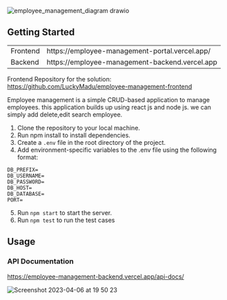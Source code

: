 ![employee_management_diagram drawio](https://user-images.githubusercontent.com/19740478/230542218-da036440-b10d-4548-a194-02a6f9584b94.png)

## Getting Started

<table>
  <tr>
    <td>Frontend</td>
    <td>https://employee-management-portal.vercel.app/</td>
  </tr>
   <tr>
    <td>Backend</td>
    <td>https://employee-management-backend.vercel.app </td>
  </tr>
</table>


Frontend Repository for the solution: https://github.com/LuckyMadu/employee-management-frontend

Employee management is a simple CRUD-based application to manage employees. this application builds up using react js and node js. we can simply add delete,edit search employee.

1. Clone the repository to your local machine.
2. Run npm install to install dependencies.
3. Create a `.env` file in the root directory of the project.
4. Add environment-specific variables to the .env file using the following format:

```
DB_PREFIX=
DB_USERNAME=
DB_PASSWORD=
DB_HOST=
DB_DATABASE=
PORT=
```
5. Run `npm start` to start the server.
6. Run `npm test` to run the test cases


## Usage

### API Documentation

https://employee-management-backend.vercel.app/api-docs/

![Screenshot 2023-04-06 at 19 50 23](https://user-images.githubusercontent.com/19740478/230405950-970a1513-ac2f-499c-b407-d7d0735aa2c2.png)
